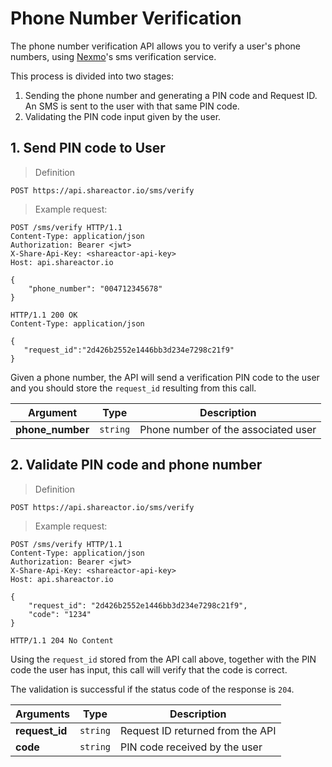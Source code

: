 # Phone Number Verification

The phone number verification API allows you to verify a user's phone numbers, using
[Nexmo](https://www.nexmo.com/products/verify)'s sms verification service.

This process is divided into two stages:

1. Sending the phone number and generating a PIN code and Request ID. An SMS is sent to the user with that same PIN code.
2. Validating the PIN code input given by the user.

## 1. Send PIN code to User

> Definition

```
POST https://api.shareactor.io/sms/verify
```

> Example request:

``` http
POST /sms/verify HTTP/1.1
Content-Type: application/json
Authorization: Bearer <jwt>
X-Share-Api-Key: <shareactor-api-key>
Host: api.shareactor.io

{
    "phone_number": "004712345678"
}
```

``` http
HTTP/1.1 200 OK
Content-Type: application/json

{
   "request_id":"2d426b2552e1446bb3d234e7298c21f9"
}
```

Given a phone number, the API will send a verification PIN code to the user and you should store the `request_id` resulting from this call.

Argument | Type | Description
-------- | ---- | ------
**phone_number** | `string` | Phone number of the associated user

## 2. Validate PIN code and phone number

> Definition

```
POST https://api.shareactor.io/sms/verify
```

> Example request:

``` http
POST /sms/verify HTTP/1.1
Content-Type: application/json
Authorization: Bearer <jwt>
X-Share-Api-Key: <shareactor-api-key>
Host: api.shareactor.io

{
    "request_id": "2d426b2552e1446bb3d234e7298c21f9",
    "code": "1234"
}
```

``` http
HTTP/1.1 204 No Content
```

Using the `request_id` stored from the API call above, together with the PIN code the user has input, this call will verify that the code is correct.

The validation is successful if the status code of the response is `204`.

Arguments | Type | Description
--------- | ---- | ------
**request_id** | `string` | Request ID returned from the API
**code** | `string` | PIN code received by the user



